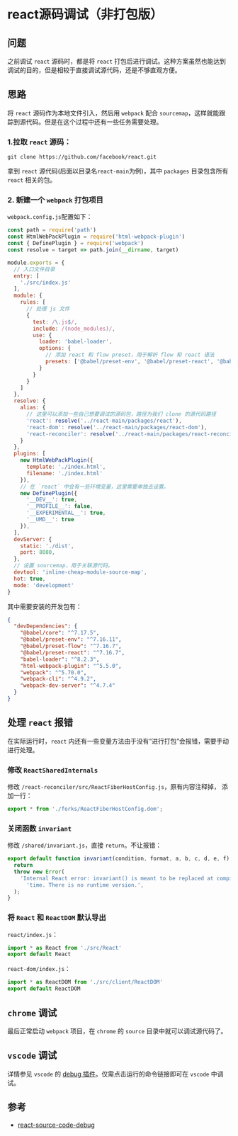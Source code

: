 # react源码调试（非打包版）

## 问题
之前调试 `react` 源码时，都是将 `react` 打包后进行调试。这种方案虽然也能达到调试的目的，但是相较于直接调试源代码，还是不够直观方便。

## 思路
将 `react` 源码作为本地文件引入，然后用 `webpack` 配合 `sourcemap`，这样就能跟踪到源代码。但是在这个过程中还有一些任务需要处理。

### 1.拉取 `react` 源码：

```shell
git clone https://github.com/facebook/react.git
```

拿到 `react` 源代码(后面以目录名`react-main`为例)，其中 `packages` 目录包含所有 `react` 相关的包。

### 2. 新建一个 `webpack` 打包项目
`webpack.config.js`配置如下：

``` javascript
const path = require('path')
const HtmlWebPackPlugin = require('html-webpack-plugin')
const { DefinePlugin } = require('webpack')
const resolve = target => path.join(__dirname, target)

module.exports = {
  // 入口文件目录
  entry: [
    './src/index.js'
  ],
  module: {
    rules: [
      // 处理 js 文件
      {
        test: /\.js$/,
        include: /(node_modules)/,
        use: {
          loader: 'babel-loader',
          options: {
            // 添加 react 和 flow preset，用于解析 flow 和 react 语法
            presets: ['@babel/preset-env', '@babel/preset-react', '@babel/preset-flow'],
          }
        }
      }
    ]
  },
  resolve: {
    alias: {
      // 这里可以添加一些自己想要调试的源码包，路径为我们 clone 的源代码路径
      'react': resolve('../react-main/packages/react'),
      'react-dom': resolve('../react-main/packages/react-dom'),
      'react-reconciler': resolve('../react-main/packages/react-reconciler'),
    }
  },
  plugins: [
    new HtmlWebPackPlugin({
      template: './index.html',
      filename: './index.html'
    }),
    // 在 `react` 中会有一些环境变量，这里需要单独去设置。
    new DefinePlugin({
      '__DEV__': true,
      '__PROFILE__': false,
      '__EXPERIMENTAL__': true,
      '__UMD__': true
    }),
  ],
  devServer: {
    static: './dist',
    port: 8080,
  },
  // 设置 sourcemap，用于关联源代码。
  devtool: 'inline-cheap-module-source-map',
  hot: true,
  mode: 'development'
}
```

其中需要安装的开发包有：

``` json
{
  "devDependencies": {
    "@babel/core": "^7.17.5",
    "@babel/preset-env": "^7.16.11",
    "@babel/preset-flow": "^7.16.7",
    "@babel/preset-react": "^7.16.7",
    "babel-loader": "^8.2.3",
    "html-webpack-plugin": "^5.5.0",
    "webpack": "^5.70.0",
    "webpack-cli": "^4.9.2",
    "webpack-dev-server": "^4.7.4"
  }
}
```

## 处理 `react` 报错
在实际运行时，`react` 内还有一些变量方法由于没有“进行打包”会报错，需要手动进行处理。

### 修改 `ReactSharedInternals`
修改 `/react-reconciler/src/ReactFiberHostConfig.js`，原有内容注释掉， 添加一行：
```javascript
export * from './forks/ReactFiberHostConfig.dom';
```

### 关闭函数 `invariant`
修改 `/shared/invariant.js`，直接 `return`。不让报错：
```javascript
export default function invariant(condition, format, a, b, c, d, e, f) {
  return
  throw new Error(
    'Internal React error: invariant() is meant to be replaced at compile ' +
      'time. There is no runtime version.',
  );
}
```

### 将 `React` 和 `ReactDOM` 默认导出
`react/index.js`：
```javascript
import * as React from './src/React'
export default React
```
`react-dom/index.js`：
```javascript
import * as ReactDOM from './src/client/ReactDOM'
export default ReactDOM
```

## `chrome` 调试
最后正常启动 `webpack` 项目，在 `chrome` 的 `source` 目录中就可以调试源代码了。

## `vscode` 调试
详情参见 `vscode` 的 [debug 插件](https://github.com/microsoft/vscode-js-debug)。仅需点击运行的命令链接即可在 `vscode` 中调试。

## 参考
- [react-source-code-debug](https://github.com/neroneroffy/react-source-code-debug/blob/master/docs/setUpDebugEnv.md)
